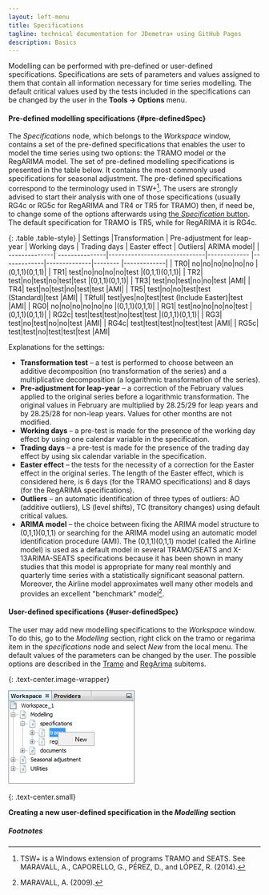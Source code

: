```yaml
---
layout: left-menu
title: Specifications
tagline: technical documentation for JDemetra+ using GitHub Pages
description: Basics
---
```

Modelling can be performed with pre-defined or user-defined specifications. 
Specifications are sets of parameters and values assigned to 
them that contain all information necessary for time series modelling. 
The default critical values used by the tests included in the 
specifications can be changed by the user in the **Tools → Options** menu. 

#### Pre-defined modelling specifications {#pre-definedSpec}


The *Specifications* node, which belongs to the *Workspace* 
window, contains a set of the pre-defined specifications that enables 
the user to model the time series using two options: the TRAMO model or 
the RegARIMA model. The set of pre-defined modelling specifications is 
presented in the table below. It contains the most commonly used 
specifications for seasonal adjustment. The pre-defined specifications 
correspond to the terminology used in TSW+[^1]. The users are strongly 
advised to start their analysis with one of those specifications 
(usually RG4c or RG5c for RegARIMA and TR4 or TR5 for TRAMO) then, if 
need be, to change some of the options afterwards using [the 
*Specification* button](../case-studies/modelling-advanced.html). 
The default specification for TRAMO is TR5, while for RegARIMA it is 
RG4c. 

{: .table .table-style}
| Settings      |Transformation   | Pre-adjustment for leap-year | Working days | Trading days | Easter effect | Outliers| ARIMA model|
| --------------| ---------------|------------------------------|------------- |-------------|--------------|-------- |-------------|
| TR0| no|no|no|no|no|no |(0,1,1)(0,1,1)|
| TR1| test|no|no|no|no|test |(0,1,1)(0,1,1)|
| TR2| test|no|test|no|test|test |(0,1,1)(0,1,1)|
| TR3| test|no|test|no|no|test |AMI|
| TR4| test|no|test|no|test|test |AMI|
| TR5| test|no|no|test|test (Standard)|test |AMI|
| TRfull| test|yes|no|test|test (Include Easter)|test |AMI|
| RG0| no|no|no|no|no|no |(0,1,1)(0,1,1)|
| RG1| test|no|no|no|no|test |(0,1,1)(0,1,1)|
| RG2c| test|test|test|no|test|test |(0,1,1)(0,1,1)|
| RG3| test|no|test|no|no|test |AMI|
| RG4c| test|test|test|no|test|test |AMI|
| RG5c| test|test|no|test|test|test |AMI|

Explanations for the settings:
* **Transformation test** – a test is performed to choose between an additive decomposition (no transformation of the series) and a multiplicative decomposition (a logarithmic transformation of the series).
* **Pre-adjustment for leap-year** – a correction of the February values applied to the original series before a logarithmic transformation. The original values in February are multiplied by 28.25/29 for leap years and by 28.25/28 for non-leap years. Values for other months are not modified. 
* **Working days** – a pre-test is made for the presence of the working day effect by using one calendar variable in the specification.
* **Trading days** – a pre-test is made for the presence of the trading day effect by using six calendar variable in the specification.
* **Easter effect** – the tests for the necessity of a correction for the Easter effect in the original series. The length of the Easter effect, which is considered here, is 6 days (for the TRAMO specifications) and 8 days (for the RegARIMA specifications). 
* **Outliers** – an automatic identification of three types of outliers:  AO (additive outliers), LS (level shifts), TC (transitory changes) using default critical values.
* **ARIMA model** – the choice between fixing the ARIMA model 
structure to (0,1,1)(0,1,1) or searching for the ARIMA model using an 
automatic model identification procedure (AMI). The (0,1,1)(0,1,1) model 
(called the Airline model) is used as a default model in several 
TRAMO/SEATS and X-13ARIMA-SEATS specifications because it has been shown 
in many studies that this model is appropriate for many real monthly and 
quarterly time series with a statistically significant seasonal pattern. 
Moreover, the Airline model approximates well many other models and 
provides an excellent "benchmark" model[^2].

#### User-defined specifications {#user-definedSpec}

The user may add new modelling 
specifications to the *Workspace* window. To do this, go to the 
*Modelling* section, right click on the tramo or regarima item in the 
*specifications* node and select *New* from the local menu. 
The default values of the parameters can be changed by the user. 
The possible options are described in the [Tramo](../reference-manual/modelling-spec-tramo.html) 
 and [RegArima](../reference-manual/modelling-spec-arima.html) subitems.

{: .text-center.image-wrapper}

![Text](/assets/img/reference-manual/manual/image9_RMSB.png)

{: .text-center.small}

**Creating a new user-defined specification in the *Modelling* section**

##### Footnotes

[^1]: TSW+ is a Windows extension of programs TRAMO and SEATS. See MARAVALL, A., CAPORELLO, G., PÉREZ, D., and LÓPEZ, R. (2014).
[^2]: MARAVALL, A. (2009).